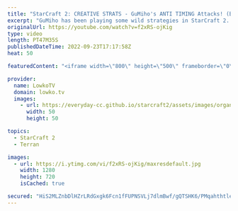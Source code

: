 ```yaml
---
title: "StarCraft 2: CREATIVE STRATS - GuMiho's ANTI TIMING Attacks! (Best-of-5)"
excerpt: "GuMiho has been playing some wild strategies in StarCraft 2. In this best-of-5 series he's facing off against Ragnarok, who has been climbing through the lately. This is the rank 13 in the world (GuMiho) versus the rank 15 (Ragnarok).  Support my work on Patreon: https://www.patreon.com/lowkotv Become"
originalUrl: https://youtube.com/watch?v=f2xRS-ojKig
type: video
length: PT47M35S
publishedDateTime: 2022-09-23T17:17:58Z
heat: 50

featuredContent: "<iframe width=\"800\" height=\"500\" frameborder=\"0\" src=\"https://www.youtube.com/embed/f2xRS-ojKig\" allow=\"accelerometer; autoplay; encrypted-media; gyroscope; picture-in-picture\" allowfullscreen></iframe>"

provider:
  name: LowkoTV
  domain: lowko.tv
  images:
    - url: https://everyday-cc.github.io/starcraft2/assets/images/organizations/lowko.tv-50x50.jpg
      width: 50
      height: 50

topics:
  - StarCraft 2
  - Terran

images:
  - url: https://i.ytimg.com/vi/f2xRS-ojKig/maxresdefault.jpg
    width: 1280
    height: 720
    isCached: true

secured: "HiS2MLZnbDlHZrLRdGxgk6Fcn1fFUPNSVLj7dlmBwf/gQTSHK6/PMqahthtle/7YTj6v3g2V1JS8fHTnuifB5Mj3J6J6MMDVL9cD0Ry4CKZlcmIxOenwWuenpxa5axC/PpZJqWkVwPpZiiz51lEuS0upCloPDO0RHsOPa9JggODxT6X/T0+wwT8EVZcX3iB5M6FzRsVB9GreHoNujp6w077JwTeGdQ2A3Xxd00jmwEvdi2J60NtPOjvMLfqSNoiNSXh3SiT3sVehvt/1KxcbfAz110BMq9OZDYPJUZD6XhpveQsfDJY6achNfPJfjfFuW/Kzhcw+pR7EWhWotSsFHiIaqfQ/EF4EQyaw6aScug8kjOC3qVyfL+M38lBd9doKbv+zlnDwH730dl1PZ7Ml/9PDIXraiOO0MVKVM2h6ssw=;9XSLLYsybU+BF84UuyOKgg=="
---
```


